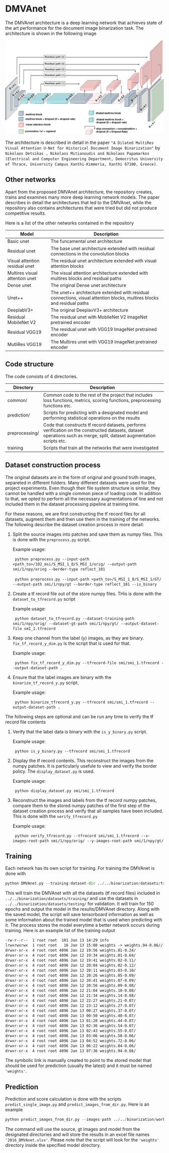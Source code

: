 # DMVAnet
The DMVAnet architecture is a deep learning network that achieves state of the art performance for the document image binarization task. The architecture is shown in the following image

![](/images/DMVAnet.png?raw=true)

The architecture is described in detail in the paper ```"A Dilated MultiRes Visual Attention U-Net for Historical Document Image Binarization"``` by ```Nikolaos Detsikas , Nikolaos Mitianoudis and Nikolaos Papamarkos (Electrical and Computer Engineering Department, Democritus University of Thrace, University Campus Xanthi-Kimmeria, Xanthi 67100, Greece)```.

## Other networks
Apart from the proposed DMVAnet architecture, the repository creates, trains and examines many more deep learning network models. The paper describes in detail the architectures that led to the DMVAnet, while the repository also contains architectures that were tried but did not produce competitive results.

Here is a list of the other networks contained in the repository

| Model | Description |
| ----- | ----------- |
| Basic unet | The funcamental unet architecture |
| Residual unet | The base unet architecture extended with residual connections in the convolution blocks |
| Visual attention residual unet | The residual unet architecture extended with visual attention blocks |
| Multires visual attention unet | The visual attention architecture extended with multires blocks and residual paths |
| Dense unet | The original Dense unet architecture |
| Unet++ | The unet++ architecture extended with residual connections, visual attention blocks, multires blocks and residual paths |
| DeeplabV3+ | The original DeeplavV3+ architecture |
| Residual MobileNet V2 | The residual unet with MobileNet V2 ImageNet pretrained encoder |
| Residual VGG19 | The residual unet with VGG19 ImageNet pretrained encoder |
| MutliRes VGG19 | The Multires unet with VGG19 ImageNet pretrained encoder |

## Code structure
The code consists of 4 directories. 

| Directory | Description |
| --------- | ----------- |
| common/   | Common code to the rest of the project that includes loss functions, metrics, scoring functions, preprocessing functions etc. |
| prediction/ | Scripts for predicting with a designated model and performing statistical operations on the results |
| preprocessing/ | Code that constructs tf record datasets, performs verification on the constructed datasets, dataset operations such as merge, split, dataset augmentation scripts etc. |
| training | Scripts that train all the networks that were investigated |

## Dataset construction process
The original datasets are in the form of original and ground truth images, separeted in different folders. Many different datasets were used for the project experiments. Even though their file system structure is similar, they cannot be handled with a single common piece of loading code. In addition to that, we opted to perform all the necessary augmentations of line and not included them in the dataset processing pipeline at training time.

For these reasons, we are first constructing the tf record files for all datasets, augment them and then use them in the training of the networks. The following describe the dataset creation process in more detail:

1. Split the source images into patches and save them as numpy files. This is done with the `preprocess.py` script.

    Example usage: 
    
        python preprocess.py --input-path <path_to>/102_msi/S_MSI_1_0/S_MSI_1/orig/ --output-path smi/1/npy/oring --border-type reflect_101
        
        python preprocess.py --input-path <path_to>/S_MSI_1_0/S_MSI_1/GT/ --output-path smi/1/npy/gt --border-type reflect_101 --is_binary
2. Create a tf record file out of the store numpy files. THis is done with the `dataset_to_tfrecord.py` script

    Example usage: 
    
        python dataset_to_tfrecord.py --dataset-training-path smi/1/npy/orig/ --dataset-gt-path smi/1/npy/gt/ --output-dataset-file sm1_1.tfrecord
3. Keep one channel from the label (y) images, as they are binary. `fix_tf_record_y_dim.py` is the script that is used for that.

    Example usage: 
    
        python fix_tf_record_y_dim.py --tfrecord-file smi/smi_1.tfrecord --output-dataset-path .
4. Ensure that the label images are binary with the `binarize_tf_record_y.py` script.

    Example usage: 
    
        python binarize_tfrecord_y.py --tfrecord smi/smi_1.tfrecord --output-dataset-path .
        
        
The following steps are optional and can be run any time to verify the tf record file contents

1. Verify that the label data is binary with the `is_y_binary.py` script.

    Example usage: 
    
        python is_y_binary.py --tfrecord smi/smi_1.tfrecord
2. Display the tf record contents. This reconstruct the images from the numpy patches. It is particularly usefule to view and verify the border policy. The `display_dataset.py` is used.

    Example usage:
    
        python display_dataset.py smi/smi_1.tfrecord
3. Reconstruct the images and labels from the tf record numpy patches, compare them to the stored numpy patches of the first step of the dataset creation process and verify that all samples have been included. This is done with the `verify_tfrecord.py`

    Example usage:
    
        python verify_tfrecord.py --tfrecord smi/smi_1.tfrecord --x-images-root-path smi/1/npy/orig/ --y-images-root-path smi/1/npy/gt/
        



## Training
Each network has its own script for training. For training the DMVAnet is done with

```python
python DMVAnet.py --training-dataset-dir ../../binarization/datasets/training/ --testing-dataset-dir ../../binarization/datasets/testing/ --output-dir results/DMVAnet --epochs 150
```

This will train the DMVAnet with all the datasets (tf record files) included in `../../binarization/datasets/training/` and use the datasets in `../../binarization/datasets/testing/`  for validation. It will train for 150 epochs and output the model in the results/DMVAnet directory. Along with the saved model, the script will save tensorboard information as well as some information about the trained model that is used when predicting with it. The process stores the model everytime a better network occurs during training. Here is an example list of the training output

```
-rw-r--r--  1 root root  101 Jan 13 14:29 info
lrwxrwxrwx  1 root root   16 Jan 13 15:08 weights -> weights.94-0.06//
drwxr-xr-x  4 root root 4096 Jan 12 19:56 weights.01-0.24/
drwxr-xr-x  4 root root 4096 Jan 12 19:34 weights.01-0.64/
drwxr-xr-x  4 root root 4096 Jan 12 19:41 weights.02-0.11/
drwxr-xr-x  4 root root 4096 Jan 12 20:04 weights.02-0.12/
drwxr-xr-x  4 root root 4096 Jan 12 20:11 weights.03-0.10/
drwxr-xr-x  4 root root 4096 Jan 12 20:26 weights.05-0.09/
drwxr-xr-x  4 root root 4096 Jan 12 20:41 weights.07-0.09/
drwxr-xr-x  4 root root 4096 Jan 12 20:56 weights.09-0.08/
drwxr-xr-x  4 root root 4096 Jan 12 21:04 weights.10-0.08/
drwxr-xr-x  4 root root 4096 Jan 12 21:34 weights.14-0.08/
drwxr-xr-x  4 root root 4096 Jan 12 22:27 weights.21-0.07/
drwxr-xr-x  4 root root 4096 Jan 12 23:12 weights.27-0.07/
drwxr-xr-x  4 root root 4096 Jan 13 00:27 weights.37-0.07/
drwxr-xr-x  4 root root 4096 Jan 13 00:50 weights.40-0.07/
drwxr-xr-x  4 root root 4096 Jan 13 01:20 weights.44-0.07/
drwxr-xr-x  4 root root 4096 Jan 13 02:36 weights.54-0.07/
drwxr-xr-x  4 root root 4096 Jan 13 02:43 weights.55-0.07/
drwxr-xr-x  4 root root 4096 Jan 13 03:06 weights.58-0.06/
drwxr-xr-x  4 root root 4096 Jan 13 04:52 weights.72-0.06/
drwxr-xr-x  4 root root 4096 Jan 13 06:22 weights.84-0.06/
drwxr-xr-x  4 root root 4096 Jan 13 07:36 weights.94-0.06/
```

The symbolic link is manually created to point to the stored model that should be used for prediction (usually the latest) and it must be named `'weights'`.

## Prediction
Prediction and score calculation is done with the scripts `predict_single_image.py` and `predict_images_from_dir.py`. Here is an example

```python
python predict_images_from_dir.py --images-path ../../binarization/workbench/2016/original/ --gt-images-path ../../binarization/workbench/2016/gt/ --model-path ../training/results/DMVAnete/model/ --qualifier 2016_DMVAnet
```
The command will use the source, gt images and model from the designated directories and will store the results in an excel file names `'2016_DMVAnet.xlsx'`. Please note that the script will look for the `'weights'` directory inside the specified model directory.

